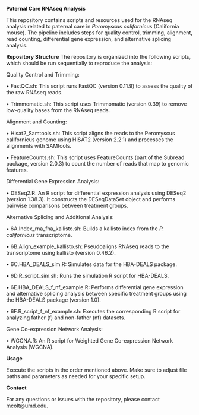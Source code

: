 **Paternal Care RNAseq Analysis**

This repository contains scripts and resources used for the RNAseq analysis related to paternal care in _Peromyscus californicus_ (California mouse). The pipeline includes steps for quality control, trimming, alignment, read counting, differential gene expression, and alternative splicing analysis.



**Repository Structure**
The repository is organized into the following scripts, which should be run sequentially to reproduce the analysis:



Quality Control and Trimming:

•	FastQC.sh: This script runs FastQC (version 0.11.9) to assess the quality of the raw RNAseq reads.

•	Trimmomatic.sh: This script uses Trimmomatic (version 0.39) to remove low-quality bases from the RNAseq reads.



Alignment and Counting:

•	Hisat2_Samtools.sh: This script aligns the reads to the Peromyscus californicus genome using HISAT2 (version 2.2.1) and processes the alignments with SAMtools.

•	FeatureCounts.sh: This script uses FeatureCounts (part of the Subread package, version 2.0.3) to count the number of reads that map to genomic features.



Differential Gene Expression Analysis:

•	DESeq2.R: An R script for differential expression analysis using DESeq2 (version 1.38.3). It constructs the DESeqDataSet object and performs pairwise comparisons between treatment groups.



Alternative Splicing and Additional Analysis:

•	6A.Index_rna_fna_kallisto.sh: Builds a kallisto index from the _P. californicus_ transcriptome.

•	6B.Align_example_kallisto.sh: Pseudoaligns RNAseq reads to the transcriptome using kallisto (version 0.46.2).

•	6C.HBA_DEALS_sim.R: Simulates data for the HBA-DEALS package.

•	6D.R_script_sim.sh: Runs the simulation R script for HBA-DEALS.

•	6E.HBA_DEALS_f_nf_example.R: Performs differential gene expression and alternative splicing analysis between specific treatment groups using the HBA-DEALS package (version 1.0).

•	6F.R_script_f_nf_example.sh: Executes the corresponding R script for analyzing father (f) and non-father (nf) datasets.



Gene Co-expression Network Analysis:

•	WGCNA.R: An R script for Weighted Gene Co-expression Network Analysis (WGCNA).



**Usage**

Execute the scripts in the order mentioned above. Make sure to adjust file paths and parameters as needed for your specific setup.



**Contact**

For any questions or issues with the repository, please contact mcolt@umd.edu.

